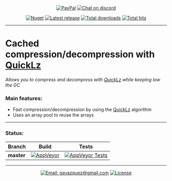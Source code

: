 <p align="center">
  <a href="https://paypal.me/gavazquez"><img src="https://img.shields.io/badge/paypal-donate-yellow.svg" alt="PayPal"/></a>
  <a href="https://discord.gg/S6bQR5q"><img src="https://img.shields.io/discord/378456662392045571.svg" alt="Chat on discord"/></a>
</p>

<p align="center">
  <a href="https://www.nuget.org/packages/cachedquicklz"><img src="https://img.shields.io/nuget/v/cachedquicklz.svg" alt="Nuget" /></a>
  <a href="../../releases"><img src="https://img.shields.io/github/release/lunamultiplayer/cachedquicklz.svg" alt="Latest release" /></a>
  <a href="../../releases"><img src="https://img.shields.io/github/downloads/lunamultiplayer/cachedquicklz/total.svg" alt="Total downloads" /></a>
  <a href="../../"><img src="https://img.shields.io/github/search/lunamultiplayer/cachedquicklz/goto.svg" alt="Total hits" /></a>
</p>

---

# Cached compression/decompression with [QuickLz](http://www.quicklz.com/)

*Allows you to compress and decompress with [QuickLz](http://www.quicklz.com/) while keeping low the GC*  

### Main features:

- Fast compression/decompression by using the [QuickLz](http://www.quicklz.com/) algorithm
- Uses an array pool to reuse the arrays

---

### Status:

|   Branch   |   Build  |   Tests  |
| ---------- | -------- | -------- |
| **master** |[![AppVeyor](https://img.shields.io/appveyor/ci/gavazquez/cachedquicklz/master.svg?logo=appveyor)](https://ci.appveyor.com/project/gavazquez/cachedquicklz/branch/master) | [![AppVeyor Tests](https://img.shields.io/appveyor/tests/gavazquez/cachedquicklz/master.svg?logo=appveyor)](https://ci.appveyor.com/project/gavazquez/cachedquicklz/branch/master/tests)

---

<p align="center">
  <a href="mailto:gavazquez@gmail.com"><img src="https://img.shields.io/badge/email-gavazquez@gmail.com-blue.svg?style=flat" alt="Email: gavazquez@gmail.com" /></a>
  <a href="./LICENSE"><img src="https://img.shields.io/github/license/lunamultiplayer/cachedquicklz.svg" alt="License" /></a>
</p>
